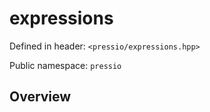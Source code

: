 
# expressions

Defined in header: `<pressio/expressions.hpp>`

Public namespace: `pressio`

## Overview
